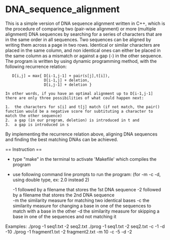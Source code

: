 DNA_sequence_alignment
======================

This is a simple version of DNA sequence alignment written in C++, which is the procedure of comparing two (pair-wise alignment) or more (multiple alignment) DNA sequences by searching for a series of characters that are in the same order in all sequences. Two sequences can be aligned by writing them across a page in two rows. Identical or similar characters are placed in the same column, and non identical ones can either be placed in the same column as a mismatch or against a gap (-) in the other sequence. The program is written by using dynamic programming method, with the following recurrence relation:

	   D[i,j] = max{ D[i-1,j-1] + pair(s[j],t[i]),
        	         D[i-1,j] + deletion,
                	 D[i,j-1] + deletion }

    In other words, if you have an optimal alignment up to D[i-1,j-1] there are only three possibilities of what could happen next:

	1.	the characters for s[i] and t[j] match (if not match, the pair() function would be a negative score for subtituting a character to match the other sequence)
	2.	a gap (in our program, deletion) is introduced in t and
	3.	a gap is introduced in s

By implementing the recurrence relation above, aligning DNA sequences and finding the best matching DNAs can be achieved.


== Instruction ==
* type "make" in the terminal to activate 'Makefile' which compiles the program
* use following command line prompts to run the program: (for -m -c -d, using double type, ex: 2.0 instead 2)

   -1 followed by a filename that stores the 1st DNA sequence
   -2 followed by a filename that stores the 2nd DNA sequence  
   -m the similarity measure for matching two identical bases
   -c the similarity measure for changing a base in one of the sequences to match with a base in the other
   -d the similarity measure for skipping a base in one of the sequences and not matching it

Examples:
	./prog -1 seq1.txt -2 seq2.txt
	./prog -1 seq1.txt -2 seq2.txt -c -1 -d -10	
	./prog -1 fragment1.txt -2 fragment2.txt -m 10 -c -5 -d -2
